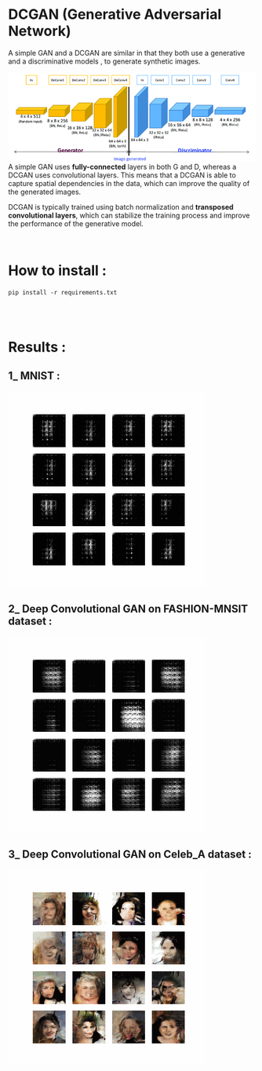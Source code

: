 # DCGAN (Generative Adversarial Network)


A simple GAN and a DCGAN are similar in that they both use a generative and a discriminative models , to generate synthetic images.

![img](assets/dcgan_.png)
A simple GAN uses __fully-connected__ layers in both G and D, whereas a DCGAN uses convolutional layers. This means that a DCGAN is able to capture spatial dependencies in the data, which can improve the quality of the generated images.


DCGAN is typically trained using batch normalization and __transposed convolutional layers__, which can stabilize the training process and improve the performance of the generative model.




<br>

# How to install :
```
pip install -r requirements.txt
```

<br>
<br>


# Results :

## 1_ MNIST :

![mnist](DCGAN_MNIST/mnist.gif)

## 2_ Deep Convolutional GAN on FASHION-MNSIT dataset :


![fashion](DCGAN_FashionMNIST/Fashion_mnist.gif)


## 3_ Deep Convolutional GAN on Celeb_A dataset :

![celeb](DCGAN_celebA/celebA_.gif)